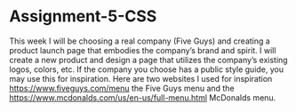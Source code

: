 # Assignment-5-CSS
This week I will be choosing a real company (Five Guys) and creating a product launch page that embodies the company’s brand and spirit. I will create a new product and design a page that utilizes the company’s existing logos, colors, etc. If the company you choose has a public style guide, you may use this for inspiration. Here are two websites I used for inspiration https://www.fiveguys.com/menu the Five Guys menu and the https://www.mcdonalds.com/us/en-us/full-menu.html McDonalds menu.

